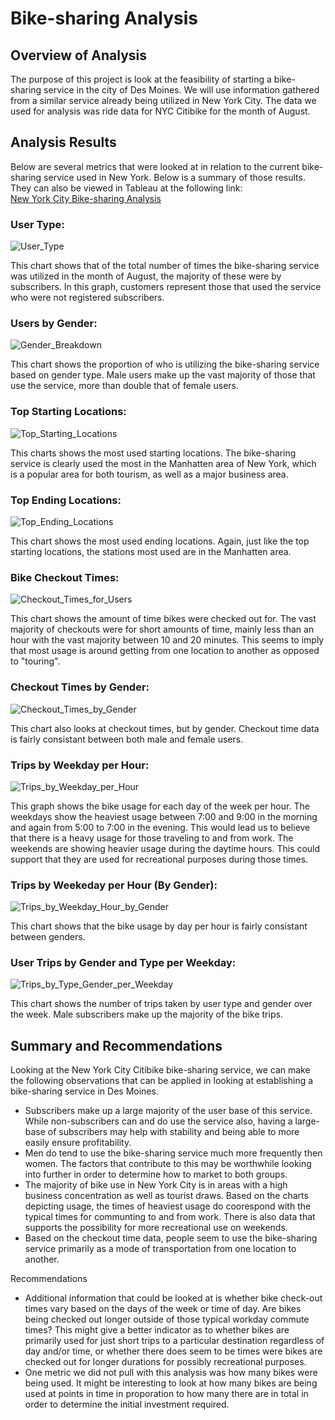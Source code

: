 # Bike-sharing Analysis

## Overview of Analysis
The purpose of this project is look at the feasibility of starting a bike-sharing service in the city of Des Moines.  We will use information gathered from a similar service already being utilized in New York City.  The data we used for analysis was ride data for NYC Citibike for the month of August.

## Analysis Results
Below are several metrics that were looked at in relation to the current bike-sharing service used in New York.  Below is a summary of those results.  They can also be viewed in Tableau at the following link:  
[New York City Bike-sharing Analysis](https://public.tableau.com/app/profile/amy.bauer/viz/Module14Challenge_16334769966750/ChallengeStory?publish=yes)

### User Type:
![User_Type](Resources/User_Type.png)

This chart shows that of the total number of times the bike-sharing service was utilized in the month of August, the majority of these were by subscribers.  In this graph, customers represent those that used the service who were not registered subscribers.


### Users by Gender:
![Gender_Breakdown](Resources/Gender_Breakdown.png)

This chart shows the proportion of who is utilizing the bike-sharing service based on gender type.  Male users make up the vast majority of those that use the service, more than double that of female users. 


### Top Starting Locations:
![Top_Starting_Locations](Resources/Top_Starting_Locations.png)

This charts shows the most used starting locations.  The bike-sharing service is clearly used the most in the Manhatten area of New York, which is a popular area for both tourism, as well as a major business area.  


### Top Ending Locations:
![Top_Ending_Locations](Resources/Top_Ending_Locations.png)

This chart shows the most used ending locations.  Again, just like the top starting locations, the stations most used are in the Manhatten area.  


### Bike Checkout Times:
![Checkout_Times_for_Users](Resources/Checkout_Times_for_Users.png)

This chart shows the amount of time bikes were checked out for.  The vast majority of checkouts were for short amounts of time, mainly less than an hour with the vast majority between 10 and 20 minutes.  This seems to imply that most usage is around getting from one location to another as opposed to "touring".

### Checkout Times by Gender:
![Checkout_Times_by_Gender](Resources/Checkout_Times_by_Gender.png)

This chart also looks at checkout times, but by gender.  Checkout time data is fairly consistant between both male and female users.

### Trips by Weekday per Hour:
![Trips_by_Weekday_per_Hour](Resources/Trips_by_Weekday_per_Hour.png)

This graph shows the bike usage for each day of the week per hour.  The weekdays show the heaviest usage between 7:00 and 9:00 in the morning and again from 5:00 to 7:00 in the evening.  This would lead us to believe that there is a heavy usage for those traveling to and from work.  The weekends are showing heavier usage during the daytime hours.  This could support that they are used for recreational purposes during those times.


### Trips by Weekeday per Hour (By Gender):
![Trips_by_Weekday_Hour_by_Gender](Resources/Trips_by_Weekday_Hour_by_Gender.png)

This chart shows that the bike usage by day per hour is fairly consistant between genders.


### User Trips by Gender and Type per Weekday:
![Trips_by_Type_Gender_per_Weekday](Resources/Trips_by_Type_Gender_per_Weekday.png)

This chart shows the number of trips taken by user type and gender over the week.  Male subscribers make up the majority of the bike trips.  


## Summary and Recommendations
Looking at the New York City Citibike bike-sharing service, we can make the following observations that can be applied in looking at establishing a bike-sharing service in Des Moines.
- Subscribers make up a large majority of the user base of this service.  While non-subscribers can and do use the service also, having a large-base of subscribers may help with stability and being able to more easily ensure profitability.
- Men do tend to use the bike-sharing service much more frequently then women. The factors that contribute to this may be worthwhile looking into further in order to determine how to market to both groups.
- The majority of bike use in New York City is in areas with a high business concentration as well as tourist draws. Based on the charts depicting usage, the times of heaviest usage do coorespond with the typical times for communting to and from work.  There is also data that supports the possibility for more recreational use on weekends.
- Based on the checkout time data, people seem to use the bike-sharing service primarily as a mode of transportation from one location to another.


Recommendations
- Additional information that could be looked at is whether bike check-out times vary based on the days of the week or time of day.  Are bikes being checked out longer outside of those typical workday commute times?  This might give a better indicator as to whether bikes are primarily used for just short trips to a particular destination regardless of day and/or time, or whether there does seem to be times were bikes are checked out for longer durations for possibly recreational purposes.
- One metric we did not pull with this analysis was how many bikes were being used.  It might be interesting to look at how many bikes are being used at points in time in proporation to how many there are in total in order to determine the initial investment required.


